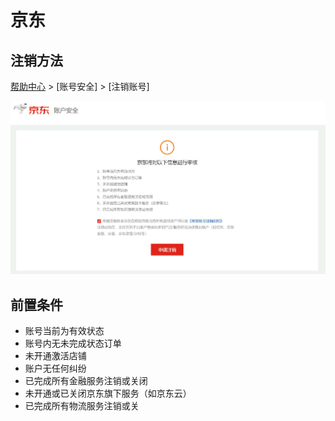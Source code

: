 # 京东

## 注销方法

[帮助中心](https://help.jd.com/index.html) > [账号安全]  > [注销账号]


![](./logout.jpg)

## 前置条件

- 账号当前为有效状态
- 账号内无未完成状态订单
- 未开通激活店铺
- 账户无任何纠纷
- 已完成所有金融服务注销或关闭
- 未开通或已关闭京东旗下服务（如京东云）
- 已完成所有物流服务注销或关